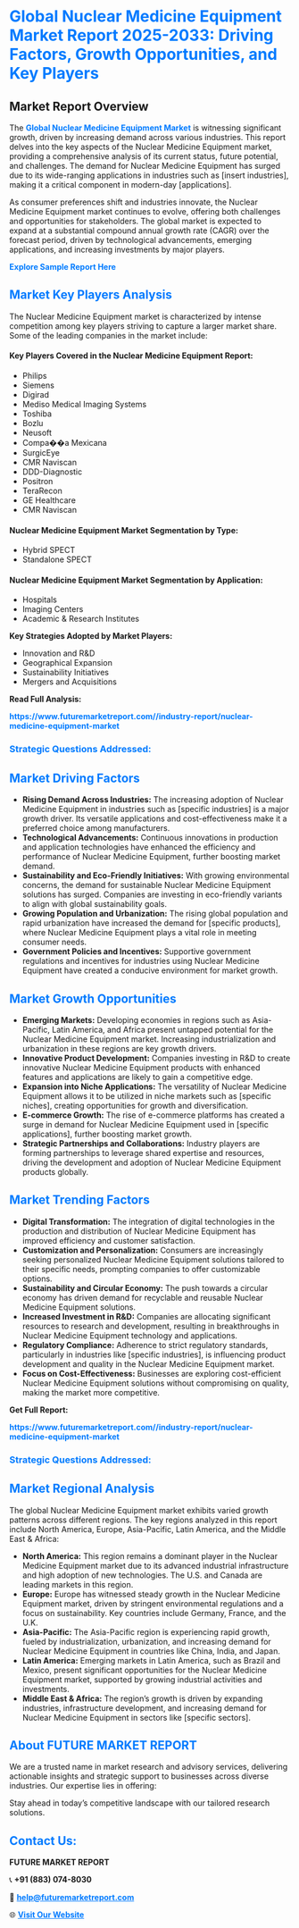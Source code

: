 <h1 style="color: #007BFF;">Global Nuclear Medicine Equipment Market Report 2025-2033: Driving Factors, Growth Opportunities, and Key Players</h1>

<section id="overview">
<h2>Market Report Overview</h2>
<p>The <a href="https://www.futuremarketreport.com//industry-report/nuclear-medicine-equipment-market" style="color: #007BFF; text-decoration: none;"><strong>Global Nuclear Medicine Equipment Market</strong></a> is witnessing significant growth, driven by increasing demand across various industries. This report delves into the key aspects of the Nuclear Medicine Equipment market, providing a comprehensive analysis of its current status, future potential, and challenges. The demand for Nuclear Medicine Equipment has surged due to its wide-ranging applications in industries such as [insert industries], making it a critical component in modern-day [applications].</p>
<p>As consumer preferences shift and industries innovate, the Nuclear Medicine Equipment market continues to evolve, offering both challenges and opportunities for stakeholders. The global market is expected to expand at a substantial compound annual growth rate (CAGR) over the forecast period, driven by technological advancements, emerging applications, and increasing investments by major players.</p>
</section>

<section id="overview">
<p><a href="https://www.futuremarketreport.com//request-sample/reportId=61463" style="color: #007BFF; text-decoration: none;"><strong>Explore Sample Report Here</strong></a></p>
</section>

<section id="key-players">
<h2 style="color: #007BFF;">Market Key Players Analysis</h2>
<p>The Nuclear Medicine Equipment market is characterized by intense competition among key players striving to capture a larger market share. Some of the leading companies in the market include:</p>
<h4>Key Players Covered in the Nuclear Medicine Equipment Report:</h4>
<ul><li>Philips</li><li>Siemens</li><li>Digirad</li><li>Mediso Medical Imaging Systems</li><li>Toshiba</li><li>Bozlu</li><li>Neusoft</li><li>Compa��a Mexicana</li><li>SurgicEye</li><li>CMR Naviscan</li><li>DDD-Diagnostic</li><li>Positron</li><li>TeraRecon</li><li>GE Healthcare</li><li>CMR Naviscan</li></ul>
<h4>Nuclear Medicine Equipment Market Segmentation by Type:</h4>
<ul><li>Hybrid SPECT</li><li>Standalone SPECT</li></ul>

<h4>Nuclear Medicine Equipment Market Segmentation by Application:</h4>
<ul><li>Hospitals</li><li>Imaging Centers</li><li>Academic &amp; Research Institutes</li></ul>
<p><strong>Key Strategies Adopted by Market Players:</strong></p>
<ul>
<li>Innovation and R&D</li>
<li>Geographical Expansion</li>
<li>Sustainability Initiatives</li>
<li>Mergers and Acquisitions</li>
</ul>
</section>

<section>
<p><strong>Read Full Analysis: </strong></p><a href="https://www.futuremarketreport.com//industry-report/nuclear-medicine-equipment-market" style="color: #007BFF; text-decoration: none;"><strong>https://www.futuremarketreport.com//industry-report/nuclear-medicine-equipment-market</strong></a>
<h3 style="color: #007BFF;">Strategic Questions Addressed:</h3>
</section>

<section id="driving-factors">
<h2 style="color: #007BFF;">Market Driving Factors</h2>
<ul>
<li><strong>Rising Demand Across Industries:</strong> The increasing adoption of Nuclear Medicine Equipment in industries such as [specific industries] is a major growth driver. Its versatile applications and cost-effectiveness make it a preferred choice among manufacturers.</li>
<li><strong>Technological Advancements:</strong> Continuous innovations in production and application technologies have enhanced the efficiency and performance of Nuclear Medicine Equipment, further boosting market demand.</li>
<li><strong>Sustainability and Eco-Friendly Initiatives:</strong> With growing environmental concerns, the demand for sustainable Nuclear Medicine Equipment solutions has surged. Companies are investing in eco-friendly variants to align with global sustainability goals.</li>
<li><strong>Growing Population and Urbanization:</strong> The rising global population and rapid urbanization have increased the demand for [specific products], where Nuclear Medicine Equipment plays a vital role in meeting consumer needs.</li>
<li><strong>Government Policies and Incentives:</strong> Supportive government regulations and incentives for industries using Nuclear Medicine Equipment have created a conducive environment for market growth.</li>
</ul>
</section>

<section id="growth-opportunities">
<h2 style="color: #007BFF;">Market Growth Opportunities</h2>
<ul>
<li><strong>Emerging Markets:</strong> Developing economies in regions such as Asia-Pacific, Latin America, and Africa present untapped potential for the Nuclear Medicine Equipment market. Increasing industrialization and urbanization in these regions are key growth drivers.</li>
<li><strong>Innovative Product Development:</strong> Companies investing in R&D to create innovative Nuclear Medicine Equipment products with enhanced features and applications are likely to gain a competitive edge.</li>
<li><strong>Expansion into Niche Applications:</strong> The versatility of Nuclear Medicine Equipment allows it to be utilized in niche markets such as [specific niches], creating opportunities for growth and diversification.</li>
<li><strong>E-commerce Growth:</strong> The rise of e-commerce platforms has created a surge in demand for Nuclear Medicine Equipment used in [specific applications], further boosting market growth.</li>
<li><strong>Strategic Partnerships and Collaborations:</strong> Industry players are forming partnerships to leverage shared expertise and resources, driving the development and adoption of Nuclear Medicine Equipment products globally.</li>
</ul>
</section>

<section id="trending-factors">
<h2 style="color: #007BFF;">Market Trending Factors</h2>
<ul>
<li><strong>Digital Transformation:</strong> The integration of digital technologies in the production and distribution of Nuclear Medicine Equipment has improved efficiency and customer satisfaction.</li>
<li><strong>Customization and Personalization:</strong> Consumers are increasingly seeking personalized Nuclear Medicine Equipment solutions tailored to their specific needs, prompting companies to offer customizable options.</li>
<li><strong>Sustainability and Circular Economy:</strong> The push towards a circular economy has driven demand for recyclable and reusable Nuclear Medicine Equipment solutions.</li>
<li><strong>Increased Investment in R&D:</strong> Companies are allocating significant resources to research and development, resulting in breakthroughs in Nuclear Medicine Equipment technology and applications.</li>
<li><strong>Regulatory Compliance:</strong> Adherence to strict regulatory standards, particularly in industries like [specific industries], is influencing product development and quality in the Nuclear Medicine Equipment market.</li>
<li><strong>Focus on Cost-Effectiveness:</strong> Businesses are exploring cost-efficient Nuclear Medicine Equipment solutions without compromising on quality, making the market more competitive.</li>
</ul>
</section>

<section>
<p><strong>Get Full Report: </strong></p><a href="https://www.futuremarketreport.com//industry-report/nuclear-medicine-equipment-market" style="color: #007BFF; text-decoration: none;"><strong>https://www.futuremarketreport.com//industry-report/nuclear-medicine-equipment-market</strong></a>
<h3 style="color: #007BFF;">Strategic Questions Addressed:</h3>
</section>


<section id="regional-analysis">
<h2 style="color: #007BFF;">Market Regional Analysis</h2>
<p>The global Nuclear Medicine Equipment market exhibits varied growth patterns across different regions. The key regions analyzed in this report include North America, Europe, Asia-Pacific, Latin America, and the Middle East & Africa:</p>
<ul>
<li><strong>North America:</strong> This region remains a dominant player in the Nuclear Medicine Equipment market due to its advanced industrial infrastructure and high adoption of new technologies. The U.S. and Canada are leading markets in this region.</li>
<li><strong>Europe:</strong> Europe has witnessed steady growth in the Nuclear Medicine Equipment market, driven by stringent environmental regulations and a focus on sustainability. Key countries include Germany, France, and the U.K.</li>
<li><strong>Asia-Pacific:</strong> The Asia-Pacific region is experiencing rapid growth, fueled by industrialization, urbanization, and increasing demand for Nuclear Medicine Equipment in countries like China, India, and Japan.</li>
<li><strong>Latin America:</strong> Emerging markets in Latin America, such as Brazil and Mexico, present significant opportunities for the Nuclear Medicine Equipment market, supported by growing industrial activities and investments.</li>
<li><strong>Middle East & Africa:</strong> The region’s growth is driven by expanding industries, infrastructure development, and increasing demand for Nuclear Medicine Equipment in sectors like [specific sectors].</li>
</ul>
</section>

<footer>
<h2 style="color: #007BFF;">About FUTURE MARKET REPORT</h2>
<p>We are a trusted name in market research and advisory services, delivering actionable insights and strategic support to businesses across diverse industries. Our expertise lies in offering:</p>

<p>Stay ahead in today’s competitive landscape with our tailored research solutions.</p>

<h2 style="color: #007BFF;">Contact Us:</h2>
<p><strong>FUTURE MARKET REPORT</strong></p>
<p>📞 <strong>+91 (883) 074-8030</strong></p>
<p>📧 <strong><a href="mailto:help@futuremarketreport.com" style="color: #007BFF;">help@futuremarketreport.com</a></strong></p>
<p>🌐 <strong><a href="https://www.futuremarketreport.com/" style="color: #007BFF;">Visit Our Website</a></strong></p>
</footer>
